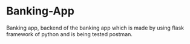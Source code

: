 # Banking-App
Banking app, backend of the banking app which is made by using flask framework of python and is being tested postman.
